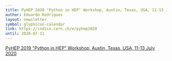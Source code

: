 ```yaml
---
title: PyHEP 2020 "Python in HEP" Workshop, Austin, Texas, USA, 11-13 July 2020
author: Eduardo Rodrigues
layout: newsletter
symbol: glyphicon-calendar
link: https://indico.cern.ch/e/pyhep2020
until: 2020-07-11
---
```

[PyHEP 2019 "Python in HEP" Workshop, Austin, Texas, USA, 11-13 July 2020](https://indico.cern.ch/e/pyhep2020)
